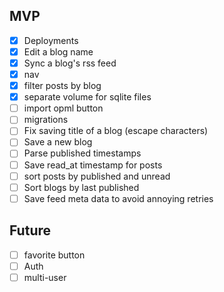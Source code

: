 ## MVP
- [x] Deployments
- [x] Edit a blog name
- [x] Sync a blog's rss feed
- [x] nav
- [x] filter posts by blog
- [x] separate volume for sqlite files
- [ ] import opml button
- [ ] migrations
- [ ] Fix saving title of a blog (escape characters)
- [ ] Save a new blog
- [ ] Parse published timestamps
- [ ] Save read_at timestamp for posts
- [ ] sort posts by published and unread
- [ ] Sort blogs by last published
- [ ] Save feed meta data to avoid annoying retries

## Future
- [ ] favorite button
- [ ] Auth 
- [ ] multi-user
